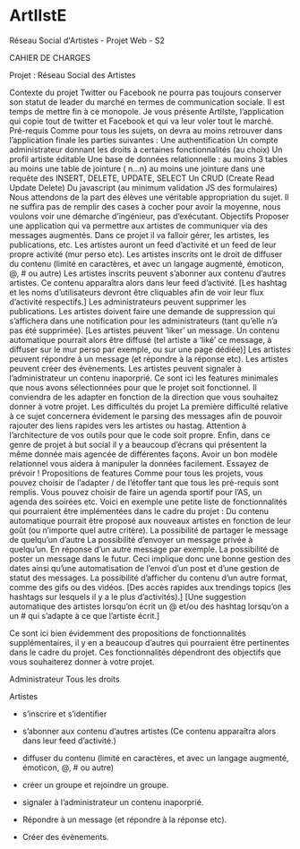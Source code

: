 # ArtIIstE
Réseau Social d'Artistes - Projet Web - S2

CAHIER DE CHARGES

Projet : Réseau Social des Artistes

Contexte du projet
Twitter ou Facebook ne pourra pas toujours conserver son statut de leader du marché en termes de communication sociale. Il est temps de mettre fin à ce monopole. Je vous présente ArtIIste, l’application qui copie tout de twitter et Facebook et qui va leur voler tout le marché.
Pré-requis
Comme pour tous les sujets, on devra au moins retrouver dans l’application finale les parties suivantes :
Une authentification
Un compte administrateur donnant les droits à certaines fonctionnalités (au choix)
Un profil artiste éditable
Une base de données relationnelle :
au moins 3 tables
au moins une table de jointure ( n…n)
au moins une jointure dans une requête
des INSERT, DELETE, UPDATE, SELECT
Un CRUD (Create Read Update Delete)
Du javascript (au minimum validation JS des formulaires)
Nous attendons de la part des élèves une véritable appropriation du sujet. Il ne suffira pas de remplir des cases à cocher pour avoir la moyenne, nous voulons voir une démarche d’ingénieur, pas d’exécutant.
Objectifs
Proposer une application qui va permettre aux artistes de communiquer via des messages augmentés.
Dans ce projet il va falloir gérer, les artistes, les publications, etc. Les artistes auront un feed d’activité et un feed de leur propre activité (mur perso etc).
Les artistes inscrits ont le droit de diffuser du contenu (limité en caractères, et avec un langage augmenté, émoticon, @, # ou autre)
Les artistes inscrits peuvent s’abonner aux contenu d’autres artistes. Ce contenu apparaîtra alors dans leur feed d’activité.
[Les hashtag et les noms d’utilisateurs devront être cliquables afin de voir leur flux d’activité respectifs.]
Les administrateurs peuvent supprimer les publications. Les artistes doivent faire une demande de suppression qui s’affichera dans une notification pour les administrateurs (tant qu’elle n’a pas été supprimée).
[Les artistes peuvent ‘liker’ un message. Un contenu automatique pourrait alors être diffusé (tel artiste a ‘liké’ ce message, à diffuser sur le mur perso par exemple, ou sur une page dédiée)]
Les artistes peuvent répondre à un message (et répondre à la réponse etc).
Les artistes peuvent créer des évènements. 
Les artistes peuvent signaler à l’administrateur un contenu inaporprié. 
Ce sont ici les features minimales que nous avons sélectionnées pour que le projet soit fonctionnel. Il conviendra de les adapter en fonction de la direction que vous souhaitez donner à votre projet.
Les difficultés du projet
La première difficulté relative à ce sujet concernera évidement le parsing des messages afin de pouvoir rajouter des liens rapides vers les artistes ou hastag. Attention à l’architecture de vos outils pour que le code soit propre. Enfin, dans ce genre de projet à but social il y a beaucoup d’écrans qui présentent la même donnée mais agencée de différentes façons. Avoir un bon modèle relationnel vous aidera à manipuler la données facilement. Essayez de prévoir !
Propositions de features
Comme pour tous les projets, vous pouvez choisir de l’adapter / de l’étoffer tant que tous les pré-requis sont remplis. Vous pouvez choisir de faire un agenda sportif pour l’AS, un agenda des soirées etc.
Voici en exemple une petite liste de fonctionnalités qui pourraient être implémentées dans le cadre du projet :
Du contenu automatique pourrait être proposé aux nouveaux artistes en fonction de leur goût (ou n’importe quel autre critère).
La possibilité de partager le message de quelqu’un d’autre
La possibilité d’envoyer un message privée à quelqu’un. En réponse d’un autre message par exemple.
La possibilité de poster un message dans le futur. Ceci implique donc une bonne gestion des dates ainsi qu’une automatisation de l’envoi d’un post et d’une gestion de statut des messages.
La possibilité d’afficher du contenu d’un autre format, comme des gifs ou des vidéos.
[Des accès rapides aux trendings topics (les hashtags sur lesquels il y a le plus d’activités).]
[Une suggestion automatique des artistes lorsqu’on écrit un @ et/ou des hashtag lorsqu’on a un # qui s’adapte à ce que l’artiste écrit.]

Ce sont ici bien évidemment des propositions de fonctionnalités supplémentaires, il y en a beaucoup d’autres qui pourraient être pertinentes dans le cadre du projet. Ces fonctionnalités dépendront des objectifs que vous souhaiterez donner à votre projet.






Administrateur
Tous les droits

Artistes
- s’inscrire et s’identifier

- s’abonner aux contenu d’autres artistes (Ce contenu apparaîtra alors dans leur feed d’activité.)

- diffuser du contenu (limité en caractères, et avec un langage augmenté, émoticon, @, # ou autre)

- créer un groupe et rejoindre un groupe.

- signaler à l’administrateur un contenu inaporprié. 

- Répondre à un message (et répondre à la réponse etc).

- Créer des évènements. 


